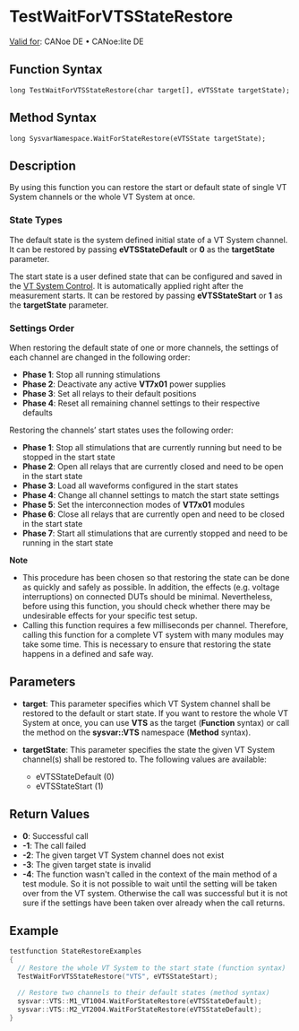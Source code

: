 # TestWaitForVTSStateRestore

[Valid for](../../../Shared/FeatureAvailability.md): CANoe DE • CANoe:lite DE

## Function Syntax

```
long TestWaitForVTSStateRestore(char target[], eVTSState targetState);
```

## Method Syntax

```
long SysvarNamespace.WaitForStateRestore(eVTSState targetState);
```

## Description

By using this function you can restore the start or default state of single VT System channels or the whole VT System at once.

### State Types

The default state is the system defined initial state of a VT System channel. It can be restored by passing **eVTSStateDefault** or **0** as the **targetState** parameter.

The start state is a user defined state that can be configured and saved in the [VT System Control](../../../CANoeCANalyzer/VTSystem/VTSystemControl/VTSControl.md). It is automatically applied right after the measurement starts. It can be restored by passing **eVTSStateStart** or **1** as the **targetState** parameter.

### Settings Order

When restoring the default state of one or more channels, the settings of each channel are changed in the following order:

- **Phase 1**: Stop all running stimulations
- **Phase 2**: Deactivate any active **VT7x01** power supplies
- **Phase 3**: Set all relays to their default positions
- **Phase 4**: Reset all remaining channel settings to their respective defaults

Restoring the channels’ start states uses the following order:

- **Phase 1**: Stop all stimulations that are currently running but need to be stopped in the start state
- **Phase 2**: Open all relays that are currently closed and need to be open in the start state
- **Phase 3**: Load all waveforms configured in the start states
- **Phase 4**: Change all channel settings to match the start state settings
- **Phase 5**: Set the interconnection modes of **VT7x01** modules
- **Phase 6**: Close all relays that are currently open and need to be closed in the start state
- **Phase 7**: Start all stimulations that are currently stopped and need to be running in the start state

**Note**

- This procedure has been chosen so that restoring the state can be done as quickly and safely as possible. In addition, the effects (e.g. voltage interruptions) on connected DUTs should be minimal. Nevertheless, before using this function, you should check whether there may be undesirable effects for your specific test setup.
- Calling this function requires a few milliseconds per channel. Therefore, calling this function for a complete VT system with many modules may take some time. This is necessary to ensure that restoring the state happens in a defined and safe way.

## Parameters

- **target**: This parameter specifies which VT System channel shall be restored to the default or start state. If you want to restore the whole VT System at once, you can use **VTS** as the target (**Function** syntax) or call the method on the **sysvar::VTS** namespace (**Method** syntax).

- **targetState**: This parameter specifies the state the given VT System channel(s) shall be restored to. The following values are available:
  - eVTSStateDefault (0)
  - eVTSStateStart (1)

## Return Values

- **0**: Successful call
- **-1**: The call failed
- **-2**: The given target VT System channel does not exist
- **-3**: The given target state is invalid
- **-4**: The function wasn't called in the context of the main method of a test module. So it is not possible to wait until the setting will be taken over from the VT system. Otherwise the call was successful but it is not sure if the settings have been taken over already when the call returns.

## Example

```c
testfunction StateRestoreExamples
{
  // Restore the whole VT System to the start state (function syntax)
  TestWaitForVTSStateRestore("VTS", eVTSStateStart);

  // Restore two channels to their default states (method syntax)
  sysvar::VTS::M1_VT1004.WaitForStateRestore(eVTSStateDefault);
  sysvar::VTS::M2_VT2004.WaitForStateRestore(eVTSStateDefault);
}
```
